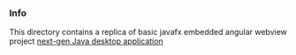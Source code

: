 ### Info

This directory contains a replica of basic javafx embedded angular webview project
[next-gen Java desktop application](https://github.com/lipido/javafxwebview)



